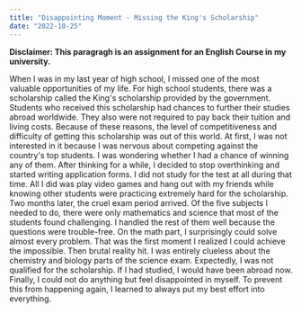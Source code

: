 ```yaml
---
title: "Disappointing Moment - Missing the King's Scholarship"
date: "2022-10-25"
---
```


**Disclaimer: This paragragh is an assignment for an English Course in my university.**

When I was in my last year of high school, I missed one of the most valuable opportunities of my life. For high school students, there was a scholarship called the King's scholarship provided by the government. Students who received this scholarship had chances to further their studies abroad worldwide. They also were not required to pay back their tuition and living costs. Because of these reasons, the level of competitiveness and difficulty of getting this scholarship was out of this world. At first, I was not interested in it because I was nervous about competing against the country's top students. I was wondering whether I had a chance of winning any of them. After thinking for a while, I decided to stop overthinking and started writing application forms. I did not study for the test at all during that time. All I did was play video games and hang out with my friends while knowing other students were practicing extremely hard for the scholarship. Two months later, the cruel exam period arrived. Of the five subjects I needed to do, there were only mathematics and science that most of the students found challenging. I handled the rest of them well because the questions were trouble-free. On the math part, I surprisingly could solve almost every problem. That was the first moment I realized I could achieve the impossible. Then brutal reality hit. I was entirely clueless about the chemistry and biology parts of the science exam. Expectedly, I was not qualified for the scholarship. If I had studied, I would have been abroad now. Finally, I could not do anything but feel disappointed in myself. To prevent this from happening again, I learned to always put my best effort into everything.
